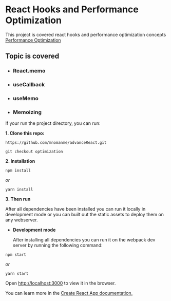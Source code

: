 # React Hooks and Performance Optimization

This project is covered react hooks and performance optimization concepts [Performance Optimization]()

## Topic is covered

- ### React.memo

- ### useCallback

- ### useMemo

- ### Memoizing

If your run the project directory, you can run:

**1. Clone this repo:**

```git
https://github.com/mnomanme/advanceReact.git
```

```git
git checkout optimization
```

**2. Installation**

```npm
npm install
```

_or_

```yarn
yarn install
```

**3. Then run**

After all dependencies have been installed you can run it locally in development mode or you can built out the static assets to deploy them on any webserver.

- **Development mode**

  After installing all dependencies you can run it on the webpack dev server by running the following command:

```npm
npm start
```

_or_

```yarn
yarn start
```

Open <http://localhost:3000> to view it in the browser.

You can learn more in the [Create React App documentation.](https://create-react-app.dev/docs/getting-started/)
